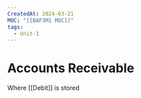 ```yaml
---
CreatedAt: 2024-03-21
MOC: "[[BAF3M1 MOC]]"
tags:
  - Unit-1
---
```

# Accounts Receivable
Where [[Debit]] is stored

